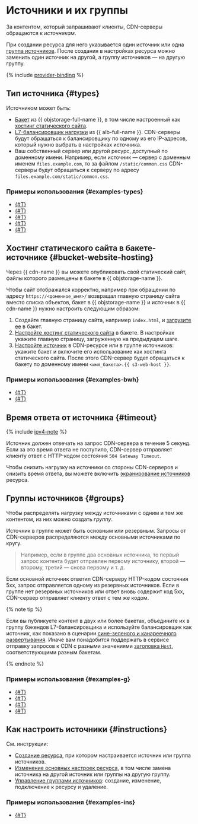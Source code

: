 # Источники и их группы

За контентом, который запрашивают клиенты, CDN-серверы обращаются к _источникам_. 

При создании ресурса для него указывается один источник или одна [группа источников](#groups). После создания в настройках ресурса можно заменить один источник на другой, а группу источников — на другую группу.

{% include [provider-binding](../../_includes/cdn/provider-binding.md) %}

## Тип источника {#types}

Источником может быть:

* [Бакет](../../storage/concepts/bucket.md) из {{ objstorage-full-name }}, в том числе настроенный как [хостинг статического сайта](../../storage/concepts/hosting.md).
* [L7-балансировщик нагрузки](../../application-load-balancer/concepts/application-load-balancer.md) из {{ alb-full-name }}. CDN-серверы будут обращаться к балансировщику по одному из его IP-адресов, который нужно выбрать в настройках источника.
* Ваш собственный сервер или другой ресурс, доступный по доменному имени. Например, если источник — сервер с доменным именем `files.example.com`, то за файлом `/static/common.css` CDN-серверы будут обращаться к серверу по адресу `files.example.com/static/common.css`.


### Примеры использования {#examples-types}

* [{#T}](../tutorials/migrate-to-yc-cdn.md)
* [{#T}](../tutorials/prefetch.md)
* [{#T}](../tutorials/thumbor.md)
* [{#T}](../tutorials/blue-green-canary-deployment.md)
* [{#T}](../tutorials/protected-access-to-content/index.md)


## Хостинг статического сайта в бакете-источнике {#bucket-website-hosting}

Через {{ cdn-name }} вы можете опубликовать свой статический сайт, файлы которого размещены в бакете в {{ objstorage-name }}. 

Чтобы сайт отображался корректно, например при обращении по адресу `https://<доменное_имя>/` возвращал главную страницу сайта вместо списка объектов, бакет в {{ objstorage-name }} и источник в {{ cdn-name }} нужно настроить следующим образом:

1. Создайте главную страницу сайта, например `index.html`, и [загрузите ее](../../storage/operations/objects/upload.md) в бакет.
1. [Настройте хостинг статического сайта](../../storage/operations/hosting/setup.md#hosting) в бакете. В настройках укажите главную страницу, загруженную на предыдущем шаге.
1. [Настройте источник](#instructions) в CDN-ресурсе или в группе источников: укажите бакет и включите его использование как хостинга статического сайта. После этого CDN-сервер будет обращаться к бакету по доменному имени `<имя_бакета>.{{ s3-web-host }}`.


### Примеры использования {#examples-bwh}

* [{#T}](../tutorials/protected-access-to-content/index.md)
* [{#T}](../tutorials/cdn-hosting.md)


## Время ответа от источника {#timeout}

{% include [ipv4-note](../../_includes/cdn/ipv4-note.md) %}

Источник должен отвечать на запрос CDN-сервера в течение 5 секунд. Если за это время ответа не поступило, CDN-сервер отправляет клиенту ответ с HTTP-кодом состояния `504 Gateway Timeout`.

Чтобы снизить нагрузку на источники со стороны CDN-серверов и снизить время ответа, вы можете включить [экранирование источников](origins-shielding.md) ресурса.


## Группы источников {#groups}

Чтобы распределять нагрузку между источниками с одним и тем же контентом, из них можно создать _группу_.

Источник в группе может быть основным или резервным. Запросы от CDN-серверов распределяются между основными источниками по кругу.

> Например, если в группе два основных источника, то первый запрос контента будет отправлен первому источнику, второй — второму, третий — снова первому и т. д.

Если основной источник ответил CDN-серверу HTTP-кодом состояния 5xx, запрос отправляется одному из резервных источников. Если в группе нет резервных источников или ответ вновь содержит код 5xx, CDN-сервер отправляет клиенту ответ с тем же кодом.

{% note tip %}

Если вы публикуете контент в двух или более бакетах, объедините их в группу бэкендов L7-балансировщика и используйте балансировщик как источник, как показано в сценарии [сине-зеленого и канареечного развертывания](../tutorials/blue-green-canary-deployment.md). Иначе вам понадобится поддержать в сервисе отправку запросов к CDN с разными значениями [заголовка `Host`](servers-to-origins-host.md), соответствующими разным бакетам.

{% endnote %}


### Примеры использования {#examples-g}

* [{#T}](../tutorials/thumbor.md)
* [{#T}](../tutorials/blue-green-canary-deployment.md)
* [{#T}](../tutorials/cdn-storage-integration.md)
* [{#T}](../tutorials/protected-access-to-content/terraform.md)


## Как настроить источники {#instructions}

См. инструкции:

* [Создание ресурса](../operations/resources/create-resource.md), при котором настраивается источник или группа источников.
* [Изменение основных настроек ресурса](../operations/resources/configure-basics.md), в том числе замена источника на другой источник или группы на другую группу.
* [Управление группами источников](../operations/index.md#origin-groups): создание, изменение, подключение к ресурсу и удаление.


### Примеры использования {#examples-ins}

* [{#T}](../tutorials/cdn-storage-integration.md)